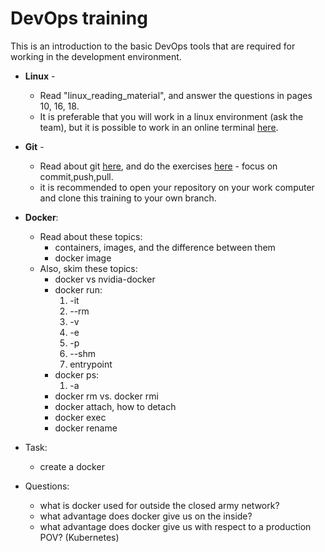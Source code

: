 # DevOps training
This is an introduction to the basic DevOps tools that are required for working in the development environment.

 - **Linux** - 
    - Read "linux_reading_material", and answer the questions in pages 10, 16, 18.
    - It is preferable that you will work in a linux environment (ask the team), but it is possible to work in an online terminal [here](https://bellard.org/jslinux/vm.html?url=https://bellard.org/jslinux/buildroot-x86.cfg).
 
 - **Git** - 
    - Read about git [here](https://www.atlassian.com/git/tutorials), and do the exercises [here](https://learngitbranching.js.org/) - focus on commit,push,pull.
    - it is recommended to open your repository on your work computer and clone this training to your own branch.
    
 - **Docker**:
     - Read about these topics:
        - containers, images, and the difference between them
        - docker image
     - Also, skim these topics:
        - docker vs nvidia-docker
        - docker run:
	        1. -it
	        2. --rm
	        3. -v
	        4. -e
	        5. -p
	        6. --shm
	        7. entrypoint
        - docker ps:
	         1. -a
        - docker rm vs. docker rmi
        - docker attach, how to detach
        - docker exec
        - docker rename<br>
- Task:
    - create a docker
 - Questions:
    - what is docker used for outside the closed army network?
    - what advantage does docker give us on the inside?
    - what advantage does docker give us with respect to a production POV? (Kubernetes)
